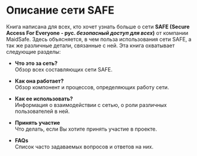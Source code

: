# Описание сети SAFE

Книга написана для всех, кто хочет узнать больше о сети **SAFE (Secure Access For Everyone - **рус.** *безопасный доступ для всех*)** от компании MaidSafe. Здесь объясняется, в чем польза использования сети SAFE, а так же различные детали, связанные с ней. Эта книга охватывает следующие разделы: 

* **Что это за сеть?**<br />
Обзор всех составляющих сети SAFE.

* **Как она работает?**<br />
Обзор компонент и процессов, определяющих работу сети.

* **Как ее использовать?**<br />
Информация о взаимодействии с сетью, о роли различных пользователей в ней.

* **Принять участие**<br />
Что делать, если Вы хотите принять участие в проекте.

* **FAQs**<br />
Список часто задаваемых вопросов и ответов на них.
